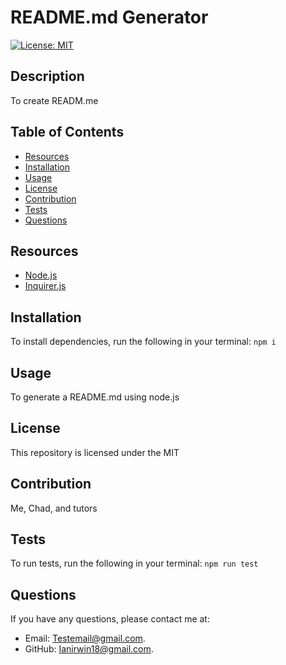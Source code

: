 # README.md Generator
    
[![License: MIT](https://img.shields.io/badge/License-MIT-yellow.svg)](https://opensource.org/licenses/MIT)
    
## Description
To create READM.me
## Table of Contents
* [Resources](#resources)
* [Installation](#installation)
* [Usage](#usage)
* [License](#license)
* [Contribution](#contribution)
* [Tests](#tests)
* [Questions](#questions)
    
## Resources
* [Node.js](https://nodejs.org/)
* [Inquirer.js](https://www.npmjs.com/package/inquirer)
    
## Installation 
To install dependencies, run the following in your terminal:
`
npm i
`
## Usage
To generate a README.md using node.js
## License
This repository is licensed under the MIT
## Contribution
Me, Chad, and tutors
## Tests
To run tests, run the following in your terminal:
`
npm run test
`
## Questions
If you have any questions, please contact me at: 
* Email: [Testemail@gmail.com](mailto:Testemail@gmail.com). 
* GitHub: [Ianirwin18@gmail.com](Ianirwin18@gmail.com).
     
